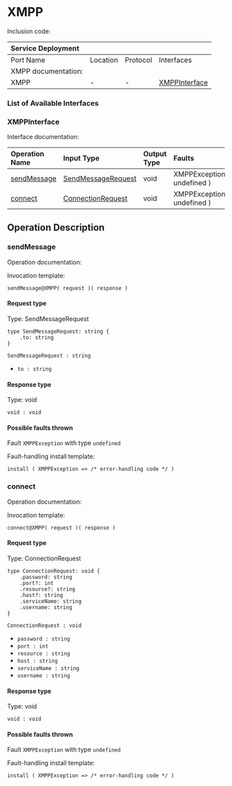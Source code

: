 <!-- markdownlint-disable -->
<!-- cSpell:disable -->
<!-- editorconfig-checker-disable -->

# XMPP

Inclusion code: 

| Service Deployment  |          |          |                                        |
|:--------------------|:---------|:---------|:---------------------------------------|
| Port Name           | Location | Protocol | Interfaces                             |
| XMPP documentation: |          |          |                                        |
| XMPP                | -        | -        | [XMPPInterface](xmpp.md#XMPPInterface) |

### List of Available Interfaces

### XMPPInterface <a id="XMPPInterface"></a>

Interface documentation:

| Operation Name                     | Input Type                                       | Output Type | Faults                       |
|:-----------------------------------|:-------------------------------------------------|:------------|:-----------------------------|
| [sendMessage](xmpp.md#sendMessage) | [SendMessageRequest](xmpp.md#SendMessageRequest) | void        | XMPPException\( undefined \) |
| [connect](xmpp.md#connect)         | [ConnectionRequest](xmpp.md#ConnectionRequest)   | void        | XMPPException\( undefined \) |

## Operation Description

### sendMessage <a id="sendMessage"></a>

Operation documentation:

Invocation template:

```jolie
sendMessage@XMPP( request )( response )
```

#### Request type <a id="SendMessageRequest"></a>

Type: SendMessageRequest

```jolie
type SendMessageRequest: string {
    .to: string
}
```

`SendMessageRequest : string`

* `to : string`

#### Response type

Type: void

`void : void`

#### Possible faults thrown

Fault `XMPPException` with type `undefined`

Fault-handling install template:

```jolie
install ( XMPPException => /* error-handling code */ )
```

### connect <a id="connect"></a>

Operation documentation:

Invocation template:

```jolie
connect@XMPP( request )( response )
```

#### Request type <a id="ConnectionRequest"></a>

Type: ConnectionRequest

```jolie
type ConnectionRequest: void {
    .password: string
    .port?: int
    .resource?: string
    .host?: string
    .serviceName: string
    .username: string
}
```

`ConnectionRequest : void`

* `password : string`
* `port : int`
* `resource : string`
* `host : string`
* `serviceName : string`
* `username : string`

#### Response type

Type: void

`void : void`

#### Possible faults thrown

Fault `XMPPException` with type `undefined`

Fault-handling install template:

```jolie
install ( XMPPException => /* error-handling code */ )
```

